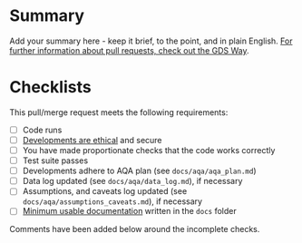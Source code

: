# Summary

Add your summary here - keep it brief, to the point, and in plain English. [For further
information about pull requests, check out the GDS
Way](https://gds-way.cloudapps.digital/standards/pull-requests.html).

# Checklists

<!--
These are DO-CONFIRM checklists; it CONFIRMs that you have DOne each item.

Outstanding actions should be completed before reviewers are assigned; if actions are
irrelevant, please try and add a comment stating why.

Incomplete pull/merge requests MAY be blocked until actions are resolved, or closed at
the reviewers' discretion.
-->

This pull/merge request meets the following requirements:

- [ ] Code runs
- [ ] [Developments are ethical][data-ethics-framework] and secure
- [ ] You have made proportionate checks that the code works correctly
- [ ] Test suite passes
- [ ] Developments adhere to AQA plan (see `docs/aqa/aqa_plan.md`)
- [ ] Data log updated (see `docs/aqa/data_log.md`), if necessary
- [ ] Assumptions, and caveats log updated (see `docs/aqa/assumptions_caveats.md`), if
  necessary
- [ ] [Minimum usable documentation][agilemodeling] written in the `docs` folder

Comments have been added below around the incomplete checks.

[agilemodeling]: http://agilemodeling.com/essays/documentLate.htm
[data-ethics-framework]: https://www.gov.uk/government/publications/data-ethics-framework
